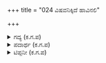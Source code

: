 +++
title = "024 ವಿಷವನಿಕ್ಕಿದೆ ಹಾವಿನಲಿ"

+++

<details><summary>ಗದ್ಯ (ಕ.ಗ.ಪ) </summary>

24. ಹಿಂದೆ ಬಾಲ್ಯದಲ್ಲಿ ಮನಸ್ಸಿನಲ್ಲುಂಟಾದ ದ್ವೇಷದಿಂದ ವಿಷವನ್ನು ಇಟ್ಟೆ. ಹಾವಿನಿಂದ ಕಟ್ಟಿಹಾಕಿದೆ. ನದಿಯ ಮಡುವಿನಲ್ಲಿ ಮುಳುಗಿಸಿ ಸಂಕಟಪಡಿಸಿದೆ, ನಂತರ ಮನೆಗೆ ಬೆಂಕಿಹಾಕಿದೆ. ನಮ್ಮ ಪುಣ್ಯದಿಂದ ನಾವು ಬದುಕಿ ಉಳಿದೆವು. ಇಷ್ಟೆಲ್ಲಾ ಮಾಡಿ ಈಗ ನೀನು ಅವಿತು ನೀರಿನಲ್ಲಿದ್ದರೆ ನಾನು ಬಿಡುತ್ತೇನೆಯೆ ಎಂದು ಭೀಮ ಹೇಳಿದ.
</details>

<details><summary>ಪದಾರ್ಥ (ಕ.ಗ.ಪ) </summary>

ಮಡುವು-ಆಳವಾದ ನೀರು, ಉಬ್ಬಸ-ಸಂಕಟ, ತೊಂದರೆ, ವಸತಿ-ವಾಸಿಸುವಸ್ಥಳ, ಮನೆ, ಪಸರಿಸು-ಹೆಚ್ಚುವಂತೆ ಮಾಡು, ಎಲ್ಲೆಡೆಗೂ ವಿಸ್ತರಿಸು.
</details>

<details><summary>ಟಿಪ್ಪನೀ (ಕ.ಗ.ಪ) </summary>

'ವಸತಿಯಲಿ ಬಳಿಕಗ್ನಿದೇವರ ಪಸರಿಸಿದೆ' - ಇದರ ವಿವರಕ್ಕೆ ಆದಿಪರ್ವದ ಎಂಟನೆಯ ಸಂಧಿಯನ್ನು ನೋಡುವುದು. 'ಅರಗಿನ ಮನೆ'ಯ ಪ್ರಸಂಗ.
</details>
